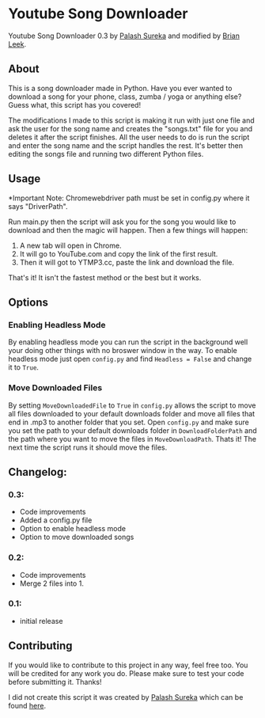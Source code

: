 # Youtube Song Downloader
Youtube Song Downloader 0.3 by [Palash Sureka](https://github.com/fast-and-curious-1910) and modified by [Brian Leek](https://github.com/BrianLeek).

## About 
This is a song downloader made in Python. Have you ever wanted to download a song for your phone, class, zumba / yoga or anything else? Guess what, this script has you covered!

The modifications I made to this script is making it run with just one file and ask the user for the song name and creates the "songs.txt" file for you and deletes it after the script finishes. All the user needs to do is run the script and enter the song name and the script handles the rest. It's better then editing the songs file and running two different Python files.

## Usage

*Important Note: Chromewebdriver path must be set in config.py where it says "DriverPath".

Run main.py then the script will ask you for the song you would like to download and then the magic will happen. Then a few things will happen:

1. A new tab will open in Chrome.
2. It will go to YouTube.com and copy the link of the first result.
3. Then it will got to YTMP3.cc, paste the link and download the file.

That's it! It isn't the fastest method or the best but it works.

## Options

### Enabling Headless Mode
By enabling headless mode you can run the script in the background well your doing other things with no broswer window in the way. To enable headless mode just open `config.py` and find `Headless = False` and change it to `True`.

### Move Downloaded Files
By setting `MoveDownloadedFile` to `True` in `config.py` allows the script to move all files downloaded to your default downloads folder and move all files that end in .mp3 to another folder that you set. Open `config.py` and make sure you set the path to your default downloads folder in `DownloadFolderPath` and the path where you want to move the files in `MoveDownloadPath`. Thats it! The next time the script runs it should move the files.

## Changelog:
### 0.3:
 - Code improvements
 - Added a config.py file
 - Option to enable headless mode
 - Option to move downloaded songs
### 0.2:
 - Code improvements
 - Merge 2 files into 1.
### 0.1:
 - initial release

## Contributing
If you would like to contribute to this project in any way, feel free too. You will be credited for any work you do. Please make sure to test your code before submitting it. Thanks!


I did not create this script it was created by [Palash Sureka](https://github.com/fast-and-curious-1910) which can be found [here](https://github.com/fast-and-curious-1910/Youtube-Song-Downloader).